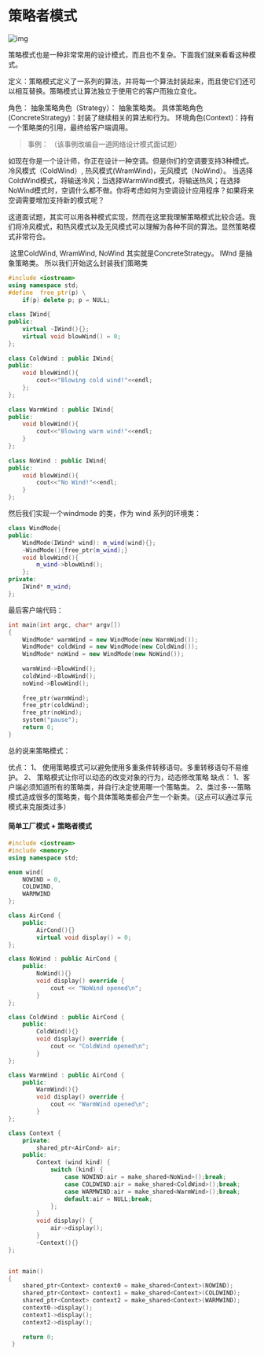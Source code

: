 # 策略者模式

![img](https://pic4.zhimg.com/80/v2-b5380b52988e3fa6f4b6a3029c98b323_720w.jpg)

策略模式也是一种非常常用的设计模式，而且也不复杂。下面我们就来看看这种模式。

定义：策略模式定义了一系列的算法，并将每一个算法封装起来，而且使它们还可以相互替换。策略模式让算法独立于使用它的客户而独立变化。

角色：
抽象策略角色（Strategy）： 抽象策略类。
具体策略角色(ConcreteStrategy)：封装了继续相关的算法和行为。
环境角色(Context)：持有一个策略类的引用，最终给客户端调用。

> 事例： （该事例改编自一道网络设计模式面试题）

​	如现在你是一个设计师，你正在设计一种空调。但是你们的空调要支持3种模式。冷风模式（ColdWind）, 热风模式(WramWind)，无风模式（NoWind）。
当选择ColdWind模式，将输送冷风；当选择WarmWind模式，将输送热风；在选择NoWind模式时，空调什么都不做。你将考虑如何为空调设计应用程序？如果将来空调需要增加支持新的模式呢？

​	这道面试题，其实可以用各种模式实现，然而在这里我理解策略模式比较合适。我们将冷风模式，和热风模式以及无风模式可以理解为各种不同的算法。显然策略模式非常符合。

​	这里ColdWind, WramWind, NoWind 其实就是ConcreteStrategy。 IWnd 是抽象策略类。 所以我们开始这么封装我们策略类

```c++
#include <iostream>
using namespace std;
#define  free_ptr(p) \
	if(p) delete p; p = NULL;
 
class IWind{
public:
	virtual ~IWind(){};
	virtual void blowWind() = 0;
};
 
class ColdWind : public IWind{
public:
	void blowWind(){
		cout<<"Blowing cold wind!"<<endl;
	};
};
 
class WarmWind : public IWind{
public:
	void blowWind(){
		cout<<"Blowing warm wind!"<<endl;
	}
};
 
class NoWind : public IWind{
public:
	void blowWind(){
		cout<<"No Wind!"<<endl;
	}
};
```

然后我们实现一个windmode 的类，作为 wind 系列的环境类：

```c++
class WindMode{
public:
	WindMode(IWind* wind): m_wind(wind){};
	~WindMode(){free_ptr(m_wind);}
	void blowWind(){
		m_wind->blowWind();
	};
private:
	IWind* m_wind;
};
```

最后客户端代码：

```C++
int main(int argc, char* argv[])
{
	WindMode* warmWind = new WindMode(new WarmWind());
	WindMode* coldWind = new WindMode(new ColdWind());
	WindMode* noWind = new WindMode(new NoWind());
 
	warmWind->BlowWind();
	coldWind->BlowWind();
	noWind->BlowWind();
 
	free_ptr(warmWind);
	free_ptr(coldWind);
	free_ptr(noWind);
	system("pause");
	return 0;
}
```

总的说来策略模式：

优点：
1、 使用策略模式可以避免使用多重条件转移语句。多重转移语句不易维护。
2、 策略模式让你可以动态的改变对象的行为，动态修改策略
缺点：
1、客户端必须知道所有的策略类，并自行决定使用哪一个策略类。
2、类过多---策略模式造成很多的策略类，每个具体策略类都会产生一个新类。（这点可以通过享元模式来克服类过多）



#### 简单工厂模式 + 策略者模式

```c++
#include <iostream>
#include <memory>
using namespace std;

enum wind{
	NOWIND = 0,
	COLDWIND,
	WARMWIND
};

class AirCond {
	public:
		AirCond(){} 
		virtual void display() = 0;
};

class NoWind : public AirCond {
	public:
		NoWind(){} 
		void display() override {
			cout << "NoWind opened\n";
		} 
};

class ColdWind : public AirCond {
	public:
		ColdWind(){}
		void display() override {
			cout << "ColdWind opened\n";
		}
};

class WarmWind : public AirCond {
	public:
		WarmWind(){}
		void display() override {
			cout << "WarmWind opened\n";
		}
};

class Context {
	private:
		shared_ptr<AirCond> air;
	public:
		Context (wind kind) {
			switch (kind) {
				case NOWIND:air = make_shared<NoWind>();break;
				case COLDWIND:air = make_shared<ColdWind>();break;
				case WARMWIND:air = make_shared<WarmWind>();break;
				default:air = NULL;break;
			};
		}
		void display() {
			air->display();
		}
		~Context(){}
};


int main()
{
	shared_ptr<Context> context0 = make_shared<Context>(NOWIND);
	shared_ptr<Context> context1 = make_shared<Context>(COLDWIND);
	shared_ptr<Context> context2 = make_shared<Context>(WARMWIND);
	context0->display();
	context1->display();
	context2->display();
	
	return 0;
 } 
```

